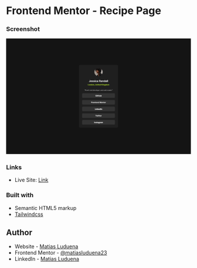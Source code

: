 # Frontend Mentor - Recipe Page

### Screenshot

![](./images/screenshot.png)

### Links

-   Live Site: [Link](https://bucolic-bombolone-5ebfce.netlify.app/03-social-link-profile/build/)

### Built with

-   Semantic HTML5 markup
-   [Tailwindcss](https://tailwindcss.com/)

## Author

-   Website - [Matias Luduena](https://www.your-site.com)
-   Frontend Mentor - [@matiasluduena23](https://www.frontendmentor.io/profile/matiasluduena23)
-   LinkedIn - [Matias Luduena](https://www.linkedin.com/in/matias-luduena/)
